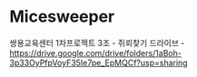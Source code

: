 # Micesweeper
쌍용교육센터 1차프로젝트 3조 - 쥐뢰찾기
드라이브 - https://drive.google.com/drive/folders/1aBoh-3p33OyPfpVoyF35Ie7pe_EpMQCf?usp=sharing
